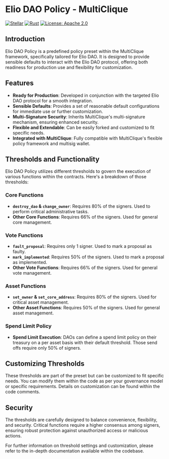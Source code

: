 # Elio DAO Policy - MultiClique

[![Stellar](https://img.shields.io/badge/Stellar-Compatible-brightgreen)](https://www.stellar.org/)
[![Rust](https://img.shields.io/badge/Rust-1.73.0-blue.svg)](https://www.rust-lang.org)
[![License: Apache 2.0](https://img.shields.io/badge/License-Apache%202.0-yellow.svg)](https://opensource.org/licenses/Apache-2.0)

## Introduction

Elio DAO Policy is a predefined policy preset within the MultiClique framework, specifically tailored for Elio DAO. It is designed to provide sensible defaults to interact with the Elio DAO protocol, offering both readiness for production use and flexibility for customization.

## Features

- **Ready for Production**: Developed in conjunction with the targeted Elio DAO protocol for a smooth integration.
- **Sensible Defaults**: Provides a set of reasonable default configurations for immediate use or further customization.
- **Multi-Signature Security**: Inherits MultiClique's multi-signature mechanism, ensuring enhanced security.
- **Flexible and Extendable**: Can be easily forked and customized to fit specific needs.
- **Integrated with MultiClique**: Fully compatible with MultiClique's flexible policy framework and multisig wallet.

## Thresholds and Functionality

Elio DAO Policy utilizes different thresholds to govern the execution of various functions within the contracts. Here's a breakdown of those thresholds:

### Core Functions

- **`destroy_dao` & `change_owner`**: Requires 80% of the signers. Used to perform critical administrative tasks.
- **Other Core Functions**: Requires 66% of the signers. Used for general core management.

### Vote Functions

- **`fault_proposal`**: Requires only 1 signer. Used to mark a proposal as faulty.
- **`mark_implemented`**: Requires 50% of the signers. Used to mark a proposal as implemented.
- **Other Vote Functions**: Requires 66% of the signers. Used for general vote management.

### Asset Functions

- **`set_owner` & `set_core_address`**: Requires 80% of the signers. Used for critical asset management.
- **Other Asset Functions**: Requires 50% of the signers. Used for general asset management.

### Spend Limit Policy

- **Spend Limit Execution**: DAOs can define a spend limit policy on their treasury on a per asset basis with their default threshold. Those send offs require only 50% of signers.
## Customizing Thresholds

These thresholds are part of the preset but can be customized to fit specific needs. You can modify them within the code as per your governance model or specific requirements. Details on customization can be found within the code comments.

## Security

The thresholds are carefully designed to balance convenience, flexibility, and security. Critical functions require a higher consensus among signers, ensuring robust protection against unauthorized access or malicious actions.

For further information on threshold settings and customization, please refer to the in-depth documentation available within the codebase.
